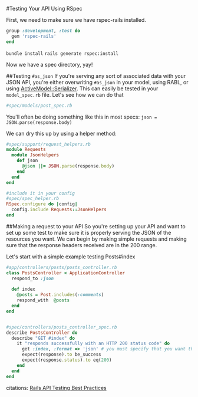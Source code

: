 #Testing Your API Using RSpec

First, we need to make sure we have rspec-rails installed.
```ruby
group :development, :test do
  gem 'rspec-rails'
end
```
`bundle install`
`rails generate rspec:install`

Now we have a spec directory, yay!

##Testing `#as_json`
If you're serving any sort of associated data with your JSON API, you're either overwriting `#as_json` in your model, using RABL, or using [ActiveModel::Serializer][thoughtbot-serializer]. This can easily be tested in your `model_spec.rb` file. Let's see how we can do that

```ruby
#spec/models/post_spec.rb

```


You'll often be doing something like this in most specs:
`json = JSON.parse(response.body)`

We can dry this up by using a helper method:

```ruby
#spec/support/request_helpers.rb
module Requests
  module JsonHelpers
    def json
      @json ||= JSON.parse(response.body)
    end
  end
end

#include it in your config
#spec/spec_helper.rb
RSpec.configure do |config|
  config.include Requests::JsonHelpers
end
```

##Making a request to your API
So you're setting up your API and want to set up some test to make sure it is properly serving the JSON of the resources you want. We can begin by making simple requests and making sure that the response headers received are in the 200 range.

Let's start with a simple example testing Posts#index

```ruby
#app/controllers/posts/posts_controller.rb
class PostsController < ApplicationController
  respond_to :json
  
  def index
    @posts = Post.includes(:comments)
    respond_with  @posts
  end
end


#spec/controllers/posts_controller_spec.rb
describe PostsController do
  describe "GET #index" do
    it "responds successfully with an HTTP 200 status code" do
      get :index, :format => 'json' # you must specify that you want the request to be in JSON
      expect(response).to be_success
      expect(response.status).to eq(200)
    end
  end
end
```

citations:
[Rails API Testing Best Practices][testing-best-practices]

[testing-best-practices]:http://matthewlehner.net/rails-api-testing-guidelines/
[thoughtbot-serializer]:http://robots.thoughtbot.com/post/36676073713/better-serialization-less-as-json
